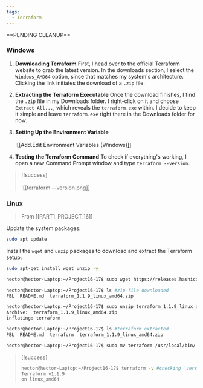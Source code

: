 ```yaml
---
tags:
  - Terraform
---
```

==PENDING CLEANUP==
### Windows

1. **Downloading Terraform**
   First, I head over to the official Terraform website to grab the latest version. In the downloads section, I select the `Windows_AMD64` option, since that matches my system's architecture. Clicking the link initiates the download of a `.zip` file.

2. **Extracting the Terraform Executable**
   Once the download finishes, I find the `.zip` file in my Downloads folder. I right-click on it and choose `Extract All...`, which reveals the `terraform.exe` within. I decide to keep it simple and leave `terraform.exe` right there in the Downloads folder for now.

3. **Setting Up the Environment Variable**
   <br><br>![[Add.Edit Environment Variables (Windows)]]
4. **Testing the Terraform Command**
   To check if everything's working, I open a new Command Prompt window and type `terraform --version`.
  > [!success]
  >    <br><br>![[terraform --version.png]]

  
### Linux

> From [[PART1_PROJECT_16]]


Update the system packages:
```bash
sudo apt update
```

Install the `wget` and `unzip` packages to download and extract the Terraform setup:
```bash
sudo apt-get install wget unzip -y
```


```bash
hector@hector-Laptop:~/Project16-17$ sudo wget https://releases.hashicorp.com/terraform/0.14.7/terraform_0.14.7_linux_amd64.zip #download terraform setup

hector@hector-Laptop:~/Project16-17$ ls #zip file downloaded
PBL  README.md  terraform_1.1.9_linux_amd64.zip

hector@hector-Laptop:~/Project16-17$ sudo unzip terraform_1.1.9_linux_amd64.zip #Extract the downloaded setup using unzip
Archive:  terraform_1.1.9_linux_amd64.zip
inflating: terraform

hector@hector-Laptop:~/Project16-17$ ls #terraform extracted
PBL  README.md  terraform  terraform_1.1.9_linux_amd64.zip

hector@hector-Laptop:~/Project16-17$ sudo mv terraform /usr/local/bin/ #moving extracted setup to /bin directory
```

> [!success]
> ```bash
> hector@hector-Laptop:~/Project16-17$ terraform -v #checking `version (not latest)
> Terraform v1.1.9
> on linux_amd64
> ```
